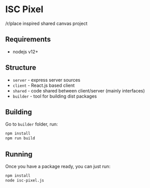 # ISC Pixel

/r/place inspired shared canvas project

## Requirements
 * nodejs v12+

## Structure
 - `server` - express server sources
 - `client` - React.js based client
 - `shared` - code shared between client/server (mainly interfaces)
 - `builder` - tool for building dist packages

## Building

Go to `builder` folder, run:

```sh
npm install
npm run build
```

## Running

Once you have a package ready, you can just run:
```sh
npm install
node isc-pixel.js
```
